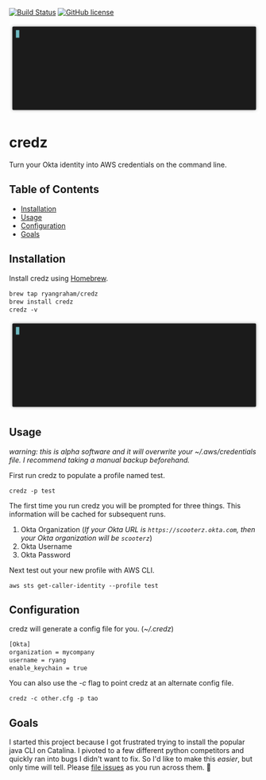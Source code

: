 
[![Build Status](https://circleci.com/gh/ryangraham/credz.svg?style=svg)](https://circleci.com/gh/ryangraham/credz)
[![GitHub license](https://img.shields.io/badge/license-MIT-blue.svg)](https://raw.githubusercontent.com/ryangraham/credz/master/LICENSE)

<img src="/images/usage.gif?raw=true"/>

# credz

Turn your Okta identity into AWS credentials on the command line.

## Table of Contents

- [Installation](#installation)
- [Usage](#usage)
- [Configuration](#configuration)
- [Goals](#goals)

## Installation

Install credz using [Homebrew](https://brew.sh/).

```
brew tap ryangraham/credz
brew install credz
credz -v
```
<img src="/images/install_1.gif?raw=true"/>

## Usage

_warning: this is alpha software and it will overwrite your ~/.aws/credentials file. I recommend taking a manual backup beforehand._

First run credz to populate a profile named test.
```
credz -p test
```
The first time you run credz you will be prompted for three things. This information will be cached for subsequent runs.
1. Okta Organization (_If your Okta URL is `https://scooterz.okta.com`, then your Okta organization will be `scooterz`_)
2. Okta Username
3. Okta Password

Next test out your new profile with AWS CLI.
```
aws sts get-caller-identity --profile test
```

## Configuration

credz will generate a config file for you. (_~/.credz_)

```
[Okta]
organization = mycompany
username = ryang
enable_keychain = true
```

You can also use the _-c_ flag to point credz at an alternate config file.
```
credz -c other.cfg -p tao
```

## Goals

I started this project because I got frustrated trying to install the popular java CLI on Catalina. I pivoted to a few different python competitors and quickly ran into bugs I didn't want to fix. So I'd like to make this _easier_, but only time will tell. Please [file issues](https://github.com/ryangraham/credz/issues/new) as you run across them. :beer:
